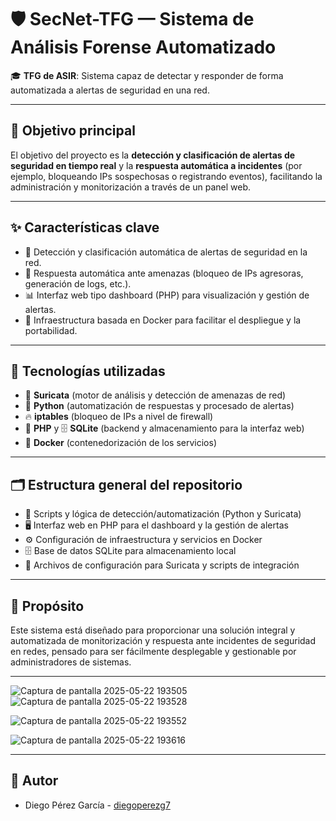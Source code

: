 # 🛡️ SecNet-TFG — Sistema de Análisis Forense Automatizado

🎓 **TFG de ASIR**: Sistema capaz de detectar y responder de forma automatizada a alertas de seguridad en una red.

---

## 🚀 Objetivo principal

El objetivo del proyecto es la **detección y clasificación de alertas de seguridad en tiempo real** y la **respuesta automática a incidentes** (por ejemplo, bloqueando IPs sospechosas o registrando eventos), facilitando la administración y monitorización a través de un panel web.

---

## ✨ Características clave

- 🔎 Detección y clasificación automática de alertas de seguridad en la red.
- 🚨 Respuesta automática ante amenazas (bloqueo de IPs agresoras, generación de logs, etc.).
- 📊 Interfaz web tipo dashboard (PHP) para visualización y gestión de alertas.
- 🐳 Infraestructura basada en Docker para facilitar el despliegue y la portabilidad.

---

## 🧰 Tecnologías utilizadas

- 🦈 **Suricata** (motor de análisis y detección de amenazas de red)
- 🐍 **Python** (automatización de respuestas y procesado de alertas)
- 🔥 **iptables** (bloqueo de IPs a nivel de firewall)
- 🐘 **PHP** y 🗄️ **SQLite** (backend y almacenamiento para la interfaz web)
- 🐳 **Docker** (contenedorización de los servicios)

---

## 🗂️ Estructura general del repositorio

- 📁 Scripts y lógica de detección/automatización (Python y Suricata)
- 🖥️ Interfaz web en PHP para el dashboard y la gestión de alertas
- ⚙️ Configuración de infraestructura y servicios en Docker
- 🗄️ Base de datos SQLite para almacenamiento local
- 📝 Archivos de configuración para Suricata y scripts de integración

---

## 🎯 Propósito

Este sistema está diseñado para proporcionar una solución integral y automatizada de monitorización y respuesta ante incidentes de seguridad en redes, pensado para ser fácilmente desplegable y gestionable por administradores de sistemas.

---

![Captura de pantalla 2025-05-22 193505](https://github.com/user-attachments/assets/af892dd1-93ba-4ffc-816b-6327b866ca77)![Captura de pantalla 2025-05-22 193528](https://github.com/user-attachments/assets/5c9289ff-95ed-41f4-9b32-c610ba91b853)

![Captura de pantalla 2025-05-22 193552](https://github.com/user-attachments/assets/f6a40d35-2c44-4882-9595-87ce1ed7321f)

![Captura de pantalla 2025-05-22 193616](https://github.com/user-attachments/assets/08334e02-190a-46b9-9673-9f58d1d37f5c)

---

## 👤 Autor

- Diego Pérez García - [diegoperezg7](https://github.com/diegoperezg7)
